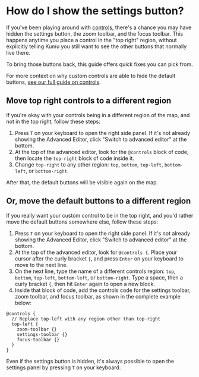 # How do I show the settings button?

If you've been playing around with [controls](/guides/controls.md), there's a chance you may have hidden the settings button, the zoom toolbar, and the focus toolbar. This happens anytime you place a control in the "top right" region, without explicitly telling Kumu you still want to see the other buttons that normally live there.

To bring those buttons back, this guide offers quick fixes you can pick from.

<div class="alert alert-info">
  <p>
    For more context on why custom controls are able to hide the default buttons, <a href="/guides/controls.md#built-in-controls" class="alert-link">see our full guide on controls</a>.
  </p>
</div>


## Move top right controls to a different region

If you're okay with your controls being in a different region of the map, and not in the top right, follow these steps:

1. Press `T` on your keyboard to open the right side panel. If it's not already showing the Advanced Editor, click "Switch to advanced editor" at the bottom.
2. At the top of the advanced editor, look for the `@controls` block of code, then locate the `top-right` block of code inside it.
3. Change `top-right` to any other region: `top`, `bottom`, `top-left`, `bottom-left`, or `bottom-right`.

After that, the default buttons will be visible again on the map.


## Or, move the default buttons to a different region

If you really want your custom control to be in the top right, and you'd rather move the default buttons somewhere else, follow these steps:

1. Press `T` on your keyboard to open the right side panel. If it's not already showing the Advanced Editor, click "Switch to advanced editor" at the bottom.
2. At the top of the advanced editor, look for `@controls {`. Place your cursor after the curly bracket `{`, and press `Enter` on your keyboard to move to the next line.
3. On the next line, type the name of a different controls region: `top`, `bottom`, `top-left`, `bottom-left`, or `bottom-right`. Type a space, then a curly bracket `{`, then hit `Enter` again to open a new block.
4. Inside that block of code, add the controls code for the settings toolbar, zoom toolbar, and focus toolbar, as shown in the complete example below:

```
@controls {
  // Replace top-left with any region other than top-right
  top-left {
    zoom-toolbar {}
    settings-toolbar {}
    focus-toolbar {}
  }
}
```


<p class="alert alert-warning">
Even if the settings button is hidden, it's always possible to open the settings panel by pressing <code>T</code> on your keyboard.
</p>


